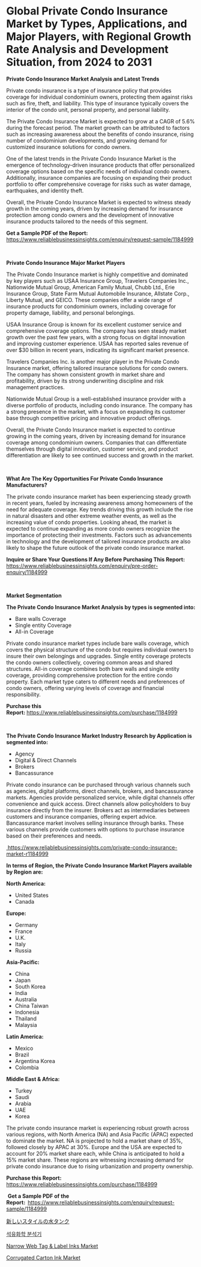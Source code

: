 <p><h1>Global Private Condo Insurance Market by Types, Applications, and Major Players, with Regional Growth Rate Analysis and Development Situation, from 2024 to 2031</h1></p><p><strong>Private Condo Insurance Market Analysis and Latest Trends</strong></p>
<p><p>Private condo insurance is a type of insurance policy that provides coverage for individual condominium owners, protecting them against risks such as fire, theft, and liability. This type of insurance typically covers the interior of the condo unit, personal property, and personal liability.</p><p>The Private Condo Insurance Market is expected to grow at a CAGR of 5.6% during the forecast period. The market growth can be attributed to factors such as increasing awareness about the benefits of condo insurance, rising number of condominium developments, and growing demand for customized insurance solutions for condo owners. </p><p>One of the latest trends in the Private Condo Insurance Market is the emergence of technology-driven insurance products that offer personalized coverage options based on the specific needs of individual condo owners. Additionally, insurance companies are focusing on expanding their product portfolio to offer comprehensive coverage for risks such as water damage, earthquakes, and identity theft.</p><p>Overall, the Private Condo Insurance Market is expected to witness steady growth in the coming years, driven by increasing demand for insurance protection among condo owners and the development of innovative insurance products tailored to the needs of this segment.</p></p>
<p><strong>Get a Sample PDF of the Report:&nbsp;</strong> <a href="https://www.reliablebusinessinsights.com/enquiry/request-sample/1184999">https://www.reliablebusinessinsights.com/enquiry/request-sample/1184999</a></p>
<p>&nbsp;</p>
<p><strong>Private Condo Insurance Major Market Players</strong></p>
<p><p>The Private Condo Insurance market is highly competitive and dominated by key players such as USAA Insurance Group, Travelers Companies Inc., Nationwide Mutual Group, American Family Mutual, Chubb Ltd., Erie Insurance Group, State Farm Mutual Automobile Insurance, Allstate Corp., Liberty Mutual, and GEICO. These companies offer a wide range of insurance products for condominium owners, including coverage for property damage, liability, and personal belongings.</p><p>USAA Insurance Group is known for its excellent customer service and comprehensive coverage options. The company has seen steady market growth over the past few years, with a strong focus on digital innovation and improving customer experience. USAA has reported sales revenue of over $30 billion in recent years, indicating its significant market presence.</p><p>Travelers Companies Inc. is another major player in the Private Condo Insurance market, offering tailored insurance solutions for condo owners. The company has shown consistent growth in market share and profitability, driven by its strong underwriting discipline and risk management practices.</p><p>Nationwide Mutual Group is a well-established insurance provider with a diverse portfolio of products, including condo insurance. The company has a strong presence in the market, with a focus on expanding its customer base through competitive pricing and innovative product offerings.</p><p>Overall, the Private Condo Insurance market is expected to continue growing in the coming years, driven by increasing demand for insurance coverage among condominium owners. Companies that can differentiate themselves through digital innovation, customer service, and product differentiation are likely to see continued success and growth in the market.</p></p>
<p>&nbsp;</p>
<p><strong>What Are The Key Opportunities For Private Condo Insurance Manufacturers?</strong></p>
<p><p>The private condo insurance market has been experiencing steady growth in recent years, fueled by increasing awareness among homeowners of the need for adequate coverage. Key trends driving this growth include the rise in natural disasters and other extreme weather events, as well as the increasing value of condo properties. Looking ahead, the market is expected to continue expanding as more condo owners recognize the importance of protecting their investments. Factors such as advancements in technology and the development of tailored insurance products are also likely to shape the future outlook of the private condo insurance market.</p></p>
<p><strong>Inquire or Share Your Questions If Any Before Purchasing This Report:</strong> <a href="https://www.reliablebusinessinsights.com/enquiry/pre-order-enquiry/1184999">https://www.reliablebusinessinsights.com/enquiry/pre-order-enquiry/1184999</a></p>
<p>&nbsp;</p>
<p><strong>Market Segmentation</strong></p>
<p><strong>The Private Condo Insurance Market Analysis by types is segmented into:</strong></p>
<p><ul><li>Bare walls Coverage</li><li>Single entity Coverage</li><li>All-in Coverage</li></ul></p>
<p><p>Private condo insurance market types include bare walls coverage, which covers the physical structure of the condo but requires individual owners to insure their own belongings and upgrades. Single entity coverage protects the condo owners collectively, covering common areas and shared structures. All-in coverage combines both bare walls and single entity coverage, providing comprehensive protection for the entire condo property. Each market type caters to different needs and preferences of condo owners, offering varying levels of coverage and financial responsibility.</p></p>
<p><strong>Purchase this Report:&nbsp;</strong><a href="https://www.reliablebusinessinsights.com/purchase/1184999">https://www.reliablebusinessinsights.com/purchase/1184999</a></p>
<p>&nbsp;</p>
<p><strong>The Private Condo Insurance Market Industry Research by Application is segmented into:</strong></p>
<p><ul><li>Agency</li><li>Digital & Direct Channels</li><li>Brokers</li><li>Bancassurance</li></ul></p>
<p><p>Private condo insurance can be purchased through various channels such as agencies, digital platforms, direct channels, brokers, and bancassurance markets. Agencies provide personalized service, while digital channels offer convenience and quick access. Direct channels allow policyholders to buy insurance directly from the insurer. Brokers act as intermediaries between customers and insurance companies, offering expert advice. Bancassurance market involves selling insurance through banks. These various channels provide customers with options to purchase insurance based on their preferences and needs.</p></p>
<p><a href="https://www.reliablebusinessinsights.com/private-condo-insurance-market-r1184999">&nbsp;https://www.reliablebusinessinsights.com/private-condo-insurance-market-r1184999</a></p>
<p><strong>In terms of Region, the Private Condo Insurance Market Players available by Region are:</strong></p>
<p>
    <p> <strong> North America: </strong>
        <ul>
            <li>United States</li>
            <li>Canada</li>
        </ul>
        </p> 
    <p> <strong> Europe: </strong>
        <ul>
            <li>Germany</li>
            <li>France</li>
            <li>U.K.</li>
            <li>Italy</li>
            <li>Russia</li>
        </ul>
        </p> 
    <p> <strong> Asia-Pacific: </strong>
        <ul>
            <li>China</li>
            <li>Japan</li>
            <li>South Korea</li>
            <li>India</li>
            <li>Australia</li>
            <li>China Taiwan</li>
            <li>Indonesia</li>
            <li>Thailand</li>
            <li>Malaysia</li>
        </ul>
        </p> 
    <p> <strong> Latin America: </strong>
        <ul>
            <li>Mexico</li>
            <li>Brazil</li>
            <li>Argentina Korea</li>
            <li>Colombia</li>
        </ul>
        </p> 
    <p> <strong> Middle East & Africa: </strong>
        <ul>
            <li>Turkey</li>
            <li>Saudi</li>
            <li>Arabia</li>
            <li>UAE</li>
            <li>Korea</li>
        </ul>
    </p>
    </p>
<p><p>The private condo insurance market is experiencing robust growth across various regions, with North America (NA) and Asia Pacific (APAC) expected to dominate the market. NA is projected to hold a market share of 35%, followed closely by APAC at 30%. Europe and the USA are expected to account for 20% market share each, while China is anticipated to hold a 15% market share. These regions are witnessing increasing demand for private condo insurance due to rising urbanization and property ownership.</p></p>
<p><strong>Purchase this Report: </strong><a href="https://www.reliablebusinessinsights.com/purchase/1184999">https://www.reliablebusinessinsights.com/purchase/1184999</a></p>
<p>&nbsp;<strong>Get a Sample PDF of the Report:&nbsp;&nbsp;</strong><a href="https://www.reliablebusinessinsights.com/enquiry/request-sample/1184999">https://www.reliablebusinessinsights.com/enquiry/request-sample/1184999</a></p>
<p><strong></strong></p>
<p><p><a href="https://github.com/FredaJerde/Market-Research-Report-List-1/blob/main/8053172112992.md">新しいスタイルの水タンク</a></p><p><a href="https://github.com/regina00882/Market-Research-Report-List-1/blob/main/2450770110689.md">석유화학 분석기</a></p><p><a href="https://github.com/gamblestampleyjenny50m5sl6/Market-Research-Report-List-3/blob/main/narrow-web-tag-label-inks-market.md">Narrow Web Tag & Label Inks Market</a></p><p><a href="https://github.com/wwwkeltoum/Market-Research-Report-List-3/blob/main/corrugated-carton-ink-market.md">Corrugated Carton Ink Market</a></p></p>